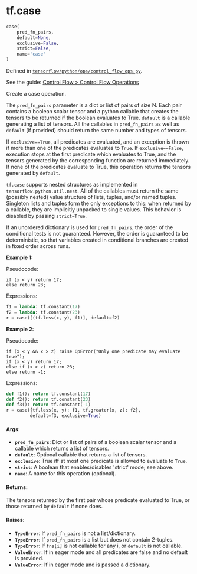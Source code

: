 <div itemscope itemtype="http://developers.google.com/ReferenceObject">
<meta itemprop="name" content="tf.case" />
</div>

# tf.case

``` python
case(
    pred_fn_pairs,
    default=None,
    exclusive=False,
    strict=False,
    name='case'
)
```



Defined in [`tensorflow/python/ops/control_flow_ops.py`](https://www.tensorflow.org/code/tensorflow/python/ops/control_flow_ops.py).

See the guide: [Control Flow > Control Flow Operations](../../../api_guides/python/control_flow_ops.md#Control_Flow_Operations)

Create a case operation.

The `pred_fn_pairs` parameter is a dict or list of pairs of size N.
Each pair contains a boolean scalar tensor and a python callable that
creates the tensors to be returned if the boolean evaluates to True.
`default` is a callable generating a list of tensors. All the callables
in `pred_fn_pairs` as well as `default` (if provided) should return the same
number and types of tensors.

If `exclusive==True`, all predicates are evaluated, and an exception is
thrown if more than one of the predicates evaluates to `True`.
If `exclusive==False`, execution stops at the first predicate which
evaluates to True, and the tensors generated by the corresponding function
are returned immediately. If none of the predicates evaluate to True, this
operation returns the tensors generated by `default`.

`tf.case` supports nested structures as implemented in
`tensorflow.python.util.nest`. All of the callables must return the same
(possibly nested) value structure of lists, tuples, and/or named tuples.
Singleton lists and tuples form the only exceptions to this: when returned by
a callable, they are implicitly unpacked to single values. This
behavior is disabled by passing `strict=True`.

If an unordered dictionary is used for `pred_fn_pairs`, the order of the
conditional tests is not guaranteed. However, the order is guaranteed to be
deterministic, so that variables created in conditional branches are created
in fixed order across runs.

**Example 1:**

Pseudocode:

```
if (x < y) return 17;
else return 23;
```

Expressions:

```python
f1 = lambda: tf.constant(17)
f2 = lambda: tf.constant(23)
r = case([(tf.less(x, y), f1)], default=f2)
```

**Example 2:**

Pseudocode:

```
if (x < y && x > z) raise OpError("Only one predicate may evaluate true");
if (x < y) return 17;
else if (x > z) return 23;
else return -1;
```

Expressions:

```python
def f1(): return tf.constant(17)
def f2(): return tf.constant(23)
def f3(): return tf.constant(-1)
r = case({tf.less(x, y): f1, tf.greater(x, z): f2},
         default=f3, exclusive=True)
```

#### Args:

* <b>`pred_fn_pairs`</b>: Dict or list of pairs of a boolean scalar tensor and a
                 callable which returns a list of tensors.
* <b>`default`</b>: Optional callable that returns a list of tensors.
* <b>`exclusive`</b>: True iff at most one predicate is allowed to evaluate to `True`.
* <b>`strict`</b>: A boolean that enables/disables 'strict' mode; see above.
* <b>`name`</b>: A name for this operation (optional).


#### Returns:

The tensors returned by the first pair whose predicate evaluated to True, or
those returned by `default` if none does.


#### Raises:

* <b>`TypeError`</b>: If `pred_fn_pairs` is not a list/dictionary.
* <b>`TypeError`</b>: If `pred_fn_pairs` is a list but does not contain 2-tuples.
* <b>`TypeError`</b>: If `fns[i]` is not callable for any i, or `default` is not
             callable.
* <b>`ValueError`</b>: If in eager mode and all predicates are false and no
             default is provided.
* <b>`ValueError`</b>: If in eager mode and is passed a dictionary.